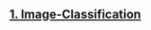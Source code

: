 
## [1. Image-Classification](https://ashirwadsangwan.github.io/Practical-Deep-Learning/01-Image-Classification)
